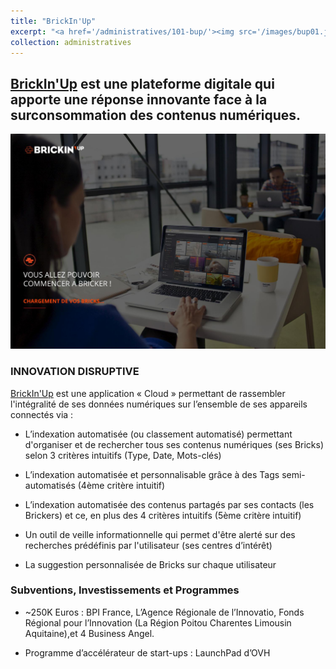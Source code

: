 ```yaml
---
title: "BrickIn'Up"
excerpt: "<a href='/administratives/101-bup/'><img src='/images/bup01.jpg'></a>BrickIn'Up est une plateforme digitale qui apporte une réponse innovante face à la surconsommation des contenus numériques."
collection: administratives
---
```


## [BrickIn'Up](https://www.crunchbase.com/organization/brickin-up#section-overview) est une plateforme digitale qui apporte une réponse innovante face à la surconsommation des contenus numériques.

<a href='https://www.crunchbase.com/organization/brickin-up#section-overview'><img src='/images/bup01.jpg'></a>

<!-- BrickIn'Up allows you to store all your digital content online or locally on all your connected devices. Once this content is uploaded to the platform, BrickIn'Up automatically detects the date, type and keywords of your files, offering you a fast and intuitive storage and retrieval system. -->

### INNOVATION DISRUPTIVE

[BrickIn'Up](http://www.info-eco.fr/vie-numerique-brickinup/581265) est une application « Cloud » permettant de rassembler l'intégralité de ses données numériques sur l’ensemble de ses appareils connectés via :
+ L’indexation automatisée (ou classement automatisé) permettant d'organiser et de rechercher tous ses contenus numériques (ses Bricks) selon 3 critères intuitifs (Type, Date, Mots-clés)

+ L’indexation automatisée et personnalisable grâce à des Tags semi-automatisés (4ème critère intuitif)

+ L’indexation automatisée des contenus partagés par ses contacts (les Brickers) et ce, en plus des 4 critères intuitifs (5ème critère intuitif)
+ Un outil de veille informationnelle qui permet d'être alerté sur des recherches prédéfinis par l'utilisateur (ses centres d’intérêt)
+ La suggestion personnalisée de Bricks sur chaque utilisateur

### Subventions, Investissements et Programmes

+ ~250K Euros : BPI France, L’Agence Régionale de l’Innovatio, Fonds Régional pour l’Innovation (La Région Poitou Charentes Limousin Aquitaine),et 4 Business Angel.

+ Programme d’accélérateur de start-ups : LaunchPad d’OVH


